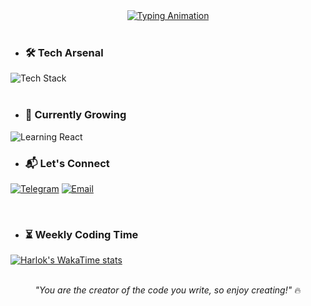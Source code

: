 <div align="center">
  <a href="https://github.com/sam-amirpoor">
    <img src="https://readme-typing-svg.demolab.com?font=JetBrains+Mono&size=26&duration=4000&pause=1000&color=38F7A7&center=true&vCenter=true&width=435&lines=Hello+World+%F0%9F%8C%8E;I'm+Sam+Amirpoor;Passionate+JavaScript+Developer" alt="Typing Animation" />
  </a>
  </div>

  <br/>

- ### 🛠️ Tech Arsenal
<div>
  <img src="https://skillicons.dev/icons?i=html,css,js,tailwind,react,git,github" alt="Tech Stack" />
</div>

<br />

- ### 🌱 Currently Growing
<img src="https://img.shields.io/badge/-React%20Mastery-61DAFB?logo=react&logoColor=white&style=for-the-badge" alt="Learning React" />

<br />

- ### 📬 Let's Connect
[![Telegram](https://img.shields.io/badge/-Telegram-26A5E4?logo=telegram&logoColor=white)](https://t.me/samamirpoor)
[![Email](https://img.shields.io/badge/-Email-EA4335?logo=gmail&logoColor=white)](mailto:amirpoorDev@gmail.com)

<br />

- ### ⏳ Weekly Coding Time
[![Harlok's WakaTime stats](https://github-readme-stats.vercel.app/api/wakatime?username=amirpoorDev)](https://github.com/anuraghazra/github-readme-stats)

<br/>
<div align="center" style="max-width: 600px">
  <em>"You are the creator of the code you write, so enjoy creating!"</em> 🔥
</div>
